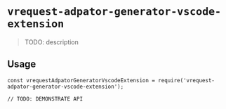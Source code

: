 # `vrequest-adpator-generator-vscode-extension`

> TODO: description

## Usage

```
const vrequestAdpatorGeneratorVscodeExtension = require('vrequest-adpator-generator-vscode-extension');

// TODO: DEMONSTRATE API
```
